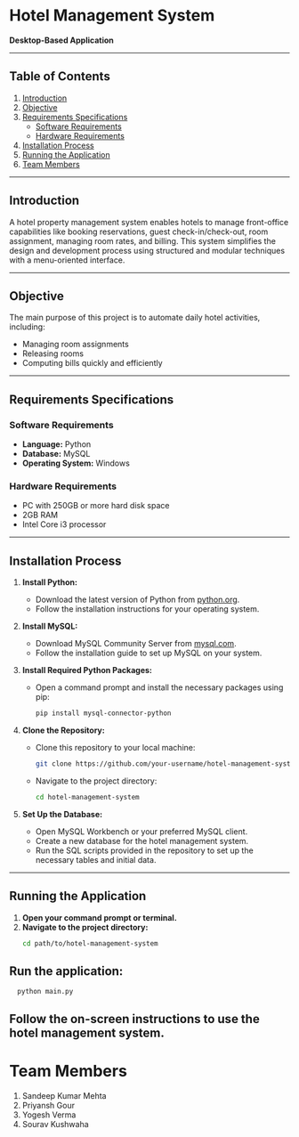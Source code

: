 # Hotel Management System

**Desktop-Based Application**

---

## Table of Contents

1. [Introduction](#introduction)
2. [Objective](#objective)
3. [Requirements Specifications](#requirements-specifications)
   - [Software Requirements](#software-requirements)
   - [Hardware Requirements](#hardware-requirements)
4. [Installation Process](#installation-process)
5. [Running the Application](#running-the-application)
6. [Team Members](#team-members)

---

## Introduction

A hotel property management system enables hotels to manage front-office capabilities like booking reservations, guest check-in/check-out, room assignment, managing room rates, and billing. This system simplifies the design and development process using structured and modular techniques with a menu-oriented interface.

---

## Objective

The main purpose of this project is to automate daily hotel activities, including:

- Managing room assignments
- Releasing rooms
- Computing bills quickly and efficiently

---

## Requirements Specifications

### Software Requirements

- **Language:** Python
- **Database:** MySQL
- **Operating System:** Windows

### Hardware Requirements

- PC with 250GB or more hard disk space
- 2GB RAM
- Intel Core i3 processor

---

## Installation Process

1. **Install Python:**
   - Download the latest version of Python from [python.org](https://www.python.org/downloads/).
   - Follow the installation instructions for your operating system.

2. **Install MySQL:**
   - Download MySQL Community Server from [mysql.com](https://dev.mysql.com/downloads/mysql/).
   - Follow the installation guide to set up MySQL on your system.

3. **Install Required Python Packages:**
   - Open a command prompt and install the necessary packages using pip:
     ```bash
     pip install mysql-connector-python
     ```

4. **Clone the Repository:**
   - Clone this repository to your local machine:
     ```bash
     git clone https://github.com/your-username/hotel-management-system.git
     ```
   - Navigate to the project directory:
     ```bash
     cd hotel-management-system
     ```

5. **Set Up the Database:**
   - Open MySQL Workbench or your preferred MySQL client.
   - Create a new database for the hotel management system.
   - Run the SQL scripts provided in the repository to set up the necessary tables and initial data.

---

## Running the Application

1. **Open your command prompt or terminal.**
2. **Navigate to the project directory:**
   ```bash
   cd path/to/hotel-management-system
## Run the application:
      python main.py
## Follow the on-screen instructions to use the hotel management system.
# Team Members
1. Sandeep Kumar Mehta
2. Priyansh Gour
3. Yogesh Verma
4. Sourav Kushwaha
